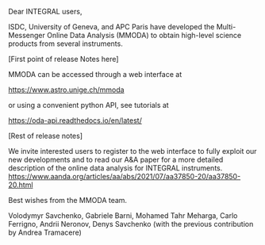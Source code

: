 Dear INTEGRAL users,

ISDC, University of Geneva, and APC Paris have developed the Multi-Messenger Online Data Analysis (MMODA) to obtain 
high-level science products from several instruments.

[First point of release Notes here]

MMODA can be accessed through a web interface at

https://www.astro.unige.ch/mmoda

or using a convenient python API, see tutorials at

https://oda-api.readthedocs.io/en/latest/

[Rest of release notes]

We invite interested users to register to the web interface to fully exploit our new developments and to read our A&A paper for a more detailed description of the online data analysis for INTEGRAL instruments.
https://www.aanda.org/articles/aa/abs/2021/07/aa37850-20/aa37850-20.html

Best wishes from the MMODA team.

Volodymyr Savchenko, Gabriele Barni, Mohamed Tahr Meharga, Carlo Ferrigno, Andrii Neronov, Denys Savchenko (with the previous contribution by Andrea Tramacere)
